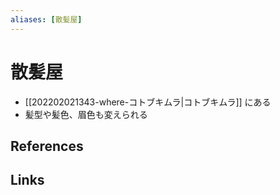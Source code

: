 ```yaml
---
aliases: [散髪屋]
---
```

# 散髪屋

- [[202202021343-where-コトブキムラ|コトブキムラ]] にある
- 髪型や髪色、眉色も変えられる

## References



## Links



